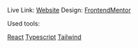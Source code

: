 Live Link: [Website](https://silver-selkie-20ae26.netlify.app/)
Design: [FrontendMentor](https://www.frontendmentor.io/)

Used tools:

[React](https://reactjs.org/)
[Typescript](https://www.typescriptlang.org)
[Tailwind](https://tailwindcss.com/)
